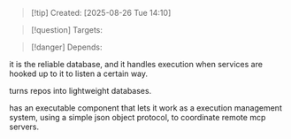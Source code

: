 
>[!tip] Created: [2025-08-26 Tue 14:10]

>[!question] Targets: 

>[!danger] Depends: 

it is the reliable database, and it handles execution when services are hooked up to it to listen a certain way.

turns repos into lightweight databases.

has an executable component that lets it work as a execution management system, using a simple json object protocol, to coordinate remote mcp servers.

